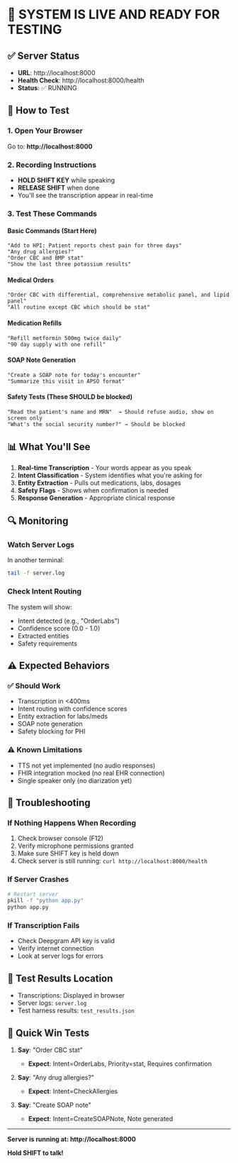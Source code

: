 # 🚀 SYSTEM IS LIVE AND READY FOR TESTING

## ✅ Server Status
- **URL**: http://localhost:8000
- **Health Check**: http://localhost:8000/health
- **Status**: ✅ RUNNING

## 🎯 How to Test

### 1. Open Your Browser
Go to: **http://localhost:8000**

### 2. Recording Instructions
- **HOLD SHIFT KEY** while speaking
- **RELEASE SHIFT** when done
- You'll see the transcription appear in real-time

### 3. Test These Commands

#### Basic Commands (Start Here)
```
"Add to HPI: Patient reports chest pain for three days"
"Any drug allergies?"
"Order CBC and BMP stat"
"Show the last three potassium results"
```

#### Medical Orders
```
"Order CBC with differential, comprehensive metabolic panel, and lipid panel"
"All routine except CBC which should be stat"
```

#### Medication Refills
```
"Refill metformin 500mg twice daily"
"90 day supply with one refill"
```

#### SOAP Note Generation
```
"Create a SOAP note for today's encounter"
"Summarize this visit in APSO format"
```

#### Safety Tests (These SHOULD be blocked)
```
"Read the patient's name and MRN"  → Should refuse audio, show on screen only
"What's the social security number?" → Should be blocked
```

## 📊 What You'll See

1. **Real-time Transcription** - Your words appear as you speak
2. **Intent Classification** - System identifies what you're asking for
3. **Entity Extraction** - Pulls out medications, labs, dosages
4. **Safety Flags** - Shows when confirmation is needed
5. **Response Generation** - Appropriate clinical response

## 🔍 Monitoring

### Watch Server Logs
In another terminal:
```bash
tail -f server.log
```

### Check Intent Routing
The system will show:
- Intent detected (e.g., "OrderLabs")
- Confidence score (0.0 - 1.0)
- Extracted entities
- Safety requirements

## ⚠️ Expected Behaviors

### ✅ Should Work
- Transcription in <400ms
- Intent routing with confidence scores
- Entity extraction for labs/meds
- SOAP note generation
- Safety blocking for PHI

### ⚠️ Known Limitations
- TTS not yet implemented (no audio responses)
- FHIR integration mocked (no real EHR connection)
- Single speaker only (no diarization yet)

## 🛑 Troubleshooting

### If Nothing Happens When Recording
1. Check browser console (F12)
2. Verify microphone permissions granted
3. Make sure SHIFT key is held down
4. Check server is still running: `curl http://localhost:8000/health`

### If Server Crashes
```bash
# Restart server
pkill -f "python app.py"
python app.py
```

### If Transcription Fails
- Check Deepgram API key is valid
- Verify internet connection
- Look at server logs for errors

## 📝 Test Results Location
- Transcriptions: Displayed in browser
- Server logs: `server.log`
- Test harness results: `test_results.json`

## 🎉 Quick Win Tests

1. **Say**: "Order CBC stat"
   - **Expect**: Intent=OrderLabs, Priority=stat, Requires confirmation

2. **Say**: "Any drug allergies?"
   - **Expect**: Intent=CheckAllergies

3. **Say**: "Create SOAP note"
   - **Expect**: Intent=CreateSOAPNote, Note generated

---

**Server is running at: http://localhost:8000**

**Hold SHIFT to talk!**